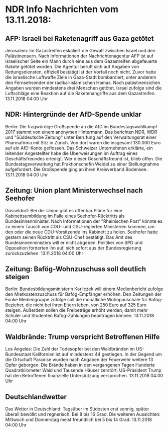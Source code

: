 # NDR Info Nachrichten vom 13.11.2018:


## AFP: Israeli bei Raketenagriff aus Gaza getötet
Jerusalem: Im Gazastreifen eskaliert die Gewalt zwischen Israel und den Palästinensern. Nach Informationen der Nachrichtenagentur AFP ist auf israelischer Seite ein Mann durch eine aus dem Gazastreifen abgefeuerte Rakete getötet worden. Die Agentur beruft sich auf Angaben von Rettungsdiensten, offiziell bestätigt ist der Vorfall noch nicht. Zuvor hatte die israelische Luftwaffe Ziele in Gaza-Stadt bombardiert, unter anderem den Fernsehsender der radikal-islamischen Hamas. Nach palästinensichen Angaben wurden mindestens drei Menschen getötet. Israel zufolge sind die Luftschläge eine Reaktion auf die Raketenangriffe aus dem Gazastreifen. 13.11.2018 04:00 Uhr 

## NDR: Hintergründe der AfD-Spende unklar
Berlin: Die fragwürdige Großspende an die AfD im Bundestagswahlkampf 2017 stammt von einem anonymen Hintermann. Das berichten NDR, WDR und "Süddeutsche Zeitung" unter Berufung auf den Verwaltungsrat einer Pharmafirma mit Sitz in Zürich. Von dort waren die insgesamt 130.000 Euro auf ein AfD-Konto geflossen. Das Schweizer Unternehmen erklärte, ein leitender Angestellter habe die Überweisungen im Auftrag eines Geschäftsfreundes erledigt. Wer dieser Geschäftsfreund ist, blieb offen. Die Bundestagsverwaltung hat Fraktionschefin Weidel zu einer Stellungnahme aufgefordert. Die Großspende ging an ihren Kreisverband Bodensee. 13.11.2018 04:00 Uhr 

## Zeitung: Union plant Ministerwechsel nach Seehofer
Düsseldorf: Bei der Union gibt es offenbar Pläne für eine Kabinettsumbildung im Falle eines Seehofer-Rücktritts als Bundesinnenminister. Nach Informationen der "Rheinischen Post" könnte es zu einem Tausch von CDU- und CSU-regierten Ministerien kommen, um den oder die neue CDU-Vorsitzende ins Kabinett zu holen. Seehofer hatte gestern seinen Rücktritt als CSU-Chef bestätigt. Das Amt des Bundesinnenministers will er nicht abgeben. Politiker von SPD und Opposition forderten ihn auf, sich sofort aus der Bundesregierung zurückzuziehen. 13.11.2018 04:00 Uhr 

## Zeitung: Bafög-Wohnzuschuss soll deutlich steigen
Berlin: Bundesbildungsministerin Karliczek will einem Medienbericht zufolge den Mietkostenzuschuss für Bafög-Empfänger erhöhen. Den Zeitungen der Funke Mediengruppe zufolge soll die monatliche Wohnpauschale für Bafög-Bezieher, die nicht bei ihren Eltern leben, von 250 Euro auf 325 Euro steigen. Außerdem sollen die Freibeträge erhöht werden, damit mehr Schüler und Studenten Bafög-Zahlungen beantragen können. 13.11.2018 04:00 Uhr 

## Waldbrände: Trump verspricht Betroffenen Hilfe
Los Angeles: Die Zahl der Todesopfer bei den Waldbränden im US-Bundesstaat Kalifornien ist auf mindestens 44 gestiegen. In der Gegend um die Ortschaft Paradise wurden nach Angaben der Feuerwehr weitere 13 Opfer geborgen. Die Brände haben in den vergangenen Tagen
Hunderte Quadratkilometer Wald und Tausende Häuser zerstört. US-Präsident Trump hat den Betroffenen finanzielle Unterstützung versprochen. 13.11.2018 04:00 Uhr 

## Deutschlandwetter
Das Wetter in Deutschland: Tagsüber im Südosten erst sonnig, später überall bewölkt und regnerisch. Bei 8 bis 16 Grad. Die weiteren Aussichten:
Mittwoch und Donnerstag meist freundlich bei 5 bis 14 Grad. 13.11.2018 04:00 Uhr 
